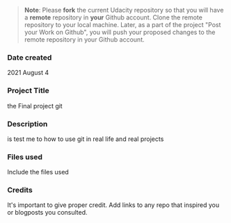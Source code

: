 >**Note**: Please **fork** the current Udacity repository so that you will have a **remote** repository in **your** Github account. Clone the remote repository to your local machine. Later, as a part of the project "Post your Work on Github", you will push your proposed changes to the remote repository in your Github account.

### Date created
2021 August 4

### Project Title
the Final project git

### Description
is test me to how to use git in real life and real projects

### Files used
Include the files used

### Credits
It's important to give proper credit. Add links to any repo that inspired you or blogposts you consulted.

